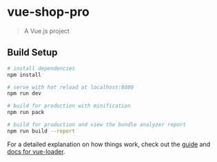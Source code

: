 # vue-shop-pro

> A Vue.js project

## Build Setup

``` bash
# install dependencies
npm install

# serve with hot reload at localhost:8080
npm run dev

# build for production with minification
npm run pack

# build for production and view the bundle analyzer report
npm run build --report
```

For a detailed explanation on how things work, check out the [guide](http://vuejs-templates.github.io/webpack/) and [docs for vue-loader](http://vuejs.github.io/vue-loader).

